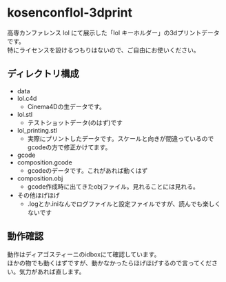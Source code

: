 # kosenconflol-3dprint

高専カンファレンス lol にて展示した「lol キーホルダー」の3dプリントデータです。  
特にライセンスを設けるつもりはないので、ご自由にお使いください。  

## ディレクトリ構成
- data
 - lol.c4d          
   - Cinema4Dの生データです。
 - lol.stl          
   - テストショットデータ(のはず)です
 - lol_printing.stl 
   - 実際にプリントしたデータです。スケールと向きが間違っているのでgcodeの方で修正かけてます。
- gcode
 - composition.gcode      
   - gcodeのデータです。これがあれば動くはず
 - composition.obj        
   - gcode作成時に出てきたobjファイル。見れることには見れる。
 - その他ほげほげ 
   - .logとか.iniなんでログファイルと設定ファイルですが、読んでも楽しくないです

## 動作確認 

動作はディアゴスティーニのidboxにて確認しています。   
ほかの物でも動くはずですが、動かなかったらほげほげするので言ってください。気力があれば直します。
